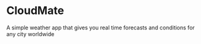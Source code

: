 # CloudMate
A simple weather app that gives you real time forecasts and conditions for any city worldwide
